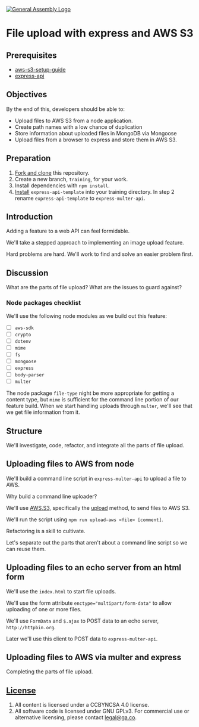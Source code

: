 [![General Assembly Logo](https://camo.githubusercontent.com/1a91b05b8f4d44b5bbfb83abac2b0996d8e26c92/687474703a2f2f692e696d6775722e636f6d2f6b6538555354712e706e67)](https://generalassemb.ly/education/web-development-immersive)

# File upload with express and AWS S3

## Prerequisites

-   [aws-s3-setup-guide](https://github.com/ga-wdi-boston/aws-s3-setup-guide)
-   [express-api](https://github.com/ga-wdi-boston/express-api)

## Objectives

By the end of this, developers should be able to:

-   Upload files to AWS S3 from a node application.
-   Create path names with a low chance of duplication
-   Store information about uploaded files in MongoDB via Mongoose
-   Upload files from a browser to express and store them in AWS S3.

## Preparation

1.  [Fork and clone](https://github.com/ga-wdi-boston/meta/wiki/ForkAndClone)
    this repository.
1.  Create a new branch, `training`, for your work.
1.  Install dependencies with `npm install`.
1.  [Install](https://github.com/ga-wdi-boston/express-api-template#installation)
    `express-api-template` into your training directory.  In step 2 rename
    `express-api-template` to `express-multer-api`.

## Introduction

Adding a feature to a web API can feel formidable.

We'll take a stepped approach to implementing an image upload feature.

Hard problems are hard.  We'll work to find and solve an easier problem first.

## Discussion

What are the parts of file upload?  What are the issues to guard against?

### Node packages checklist

We'll use the following node modules as we build out this feature:

-   [ ] `aws-sdk`
-   [ ] `crypto`
-   [ ] `dotenv`
-   [ ] `mime`
-   [ ] `fs`
-   [ ] `mongoose`
-   [ ] `express`
-   [ ] `body-parser`
-   [ ] `multer`

The node package `file-type` night be more appropriate for getting a content
type, but `mime` is sufficient for the command line portion of our feature
build.  When we start handling uploads through `multer`, we'll see that we get
file information from it.

## Structure

We'll investigate, code, refactor, and integrate all the parts of file upload.

## Uploading files to AWS from node

We'll build a command line script in `express-multer-api` to upload a file to
 AWS.

Why build a command line uploader?

We'll use [AWS.S3](http://docs.aws.amazon.com/AWSJavaScriptSDK/latest/AWS/S3.html),
 specifically the [upload](http://docs.aws.amazon.com/AWSJavaScriptSDK/latest/AWS/S3.html#upload-property)
 method, to send files to AWS S3.

We'll run the script using `npm run upload-aws <file> [comment]`.

Refactoring is a skill to cultivate.

Let's separate out the parts that aren't about a command line script so we can
 reuse them.

## Uploading files to an echo server from an html form

We'll use the `index.html` to start file uploads.

We'll use the form attribute `enctype="multipart/form-data"` to allow uploading
 of one or more files.

We'll use `FormData` and `$.ajax` to POST data to an echo server,
 `http://httpbin.org`.

Later we'll use this client to POST data to `express-multer-api`.

## Uploading files to AWS via multer and express

Completing the parts of file upload.

## [License](LICENSE)

1.  All content is licensed under a CC­BY­NC­SA 4.0 license.
1.  All software code is licensed under GNU GPLv3. For commercial use or
    alternative licensing, please contact legal@ga.co.
